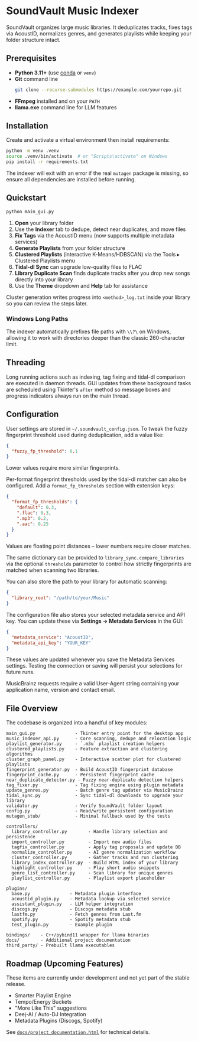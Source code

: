 # SoundVault Music Indexer

SoundVault organizes large music libraries. It deduplicates tracks, fixes tags via AcoustID, normalizes genres, and generates playlists while keeping your folder structure intact.

## Prerequisites

- **Python 3.11+** (use [conda](https://docs.conda.io/en/latest/miniconda.html) or `venv`)
- **Git** command line
  ```bash
  git clone --recurse-submodules https://example.com/yourrepo.git
  ```
- **FFmpeg** installed and on your `PATH`
- **llama.exe** command line for LLM features

## Installation

Create and activate a virtual environment then install requirements:

```bash
python -m venv .venv
source .venv/bin/activate  # or "Scripts\activate" on Windows
pip install -r requirements.txt
```

The indexer will exit with an error if the real `mutagen` package is missing,
so ensure all dependencies are installed before running.

## Quickstart

```bash
python main_gui.py
```

1. **Open** your library folder
2. Use the **Indexer** tab to dedupe, detect near duplicates, and move files
3. **Fix Tags** via the AcoustID menu (now supports multiple metadata services)
4. **Generate Playlists** from your folder structure
5. **Clustered Playlists** (interactive K-Means/HDBSCAN) via the Tools ▸ Clustered Playlists menu
6. **Tidal-dl Sync** can upgrade low-quality files to FLAC
7. **Library Duplicate Scan** finds duplicate tracks after you drop new songs directly into your library
8. Use the **Theme** dropdown and **Help** tab for assistance

Cluster generation writes progress into `<method>_log.txt` inside your library so you can review the steps later.

### Windows Long Paths

The indexer automatically prefixes file paths with `\\?\` on Windows, allowing it to work with directories deeper than the classic 260-character limit.

## Threading

Long running actions such as indexing, tag fixing and tidal-dl comparison are executed in daemon threads. GUI updates from these background tasks are scheduled using Tkinter's `after` method so message boxes and progress indicators always run on the main thread.

## Configuration

User settings are stored in `~/.soundvault_config.json`. To tweak the fuzzy fingerprint
threshold used during deduplication, add a value like:

```json
{
  "fuzzy_fp_threshold": 0.1
}
```

Lower values require more similar fingerprints.

Per-format fingerprint thresholds used by the tidal-dl matcher can also be
configured. Add a `format_fp_thresholds` section with extension keys:

```json
{
  "format_fp_thresholds": {
    "default": 0.3,
    ".flac": 0.3,
    ".mp3": 0.2,
    ".aac": 0.25
  }
}
```

Values are floating point distances – lower numbers require closer matches.

The same dictionary can be provided to ``library_sync.compare_libraries`` via
the optional ``thresholds`` parameter to control how strictly fingerprints are
matched when scanning two libraries.

You can also store the path to your library for automatic scanning:

```json
{
  "library_root": "/path/to/your/Music"
}
```

The configuration file also stores your selected metadata service and API key.
You can update these via **Settings → Metadata Services** in the GUI:

```json
{
  "metadata_service": "AcoustID",
  "metadata_api_key": "YOUR_KEY"
}
```
These values are updated whenever you save the Metadata Services settings.
Testing the connection or saving will persist your selections for future runs.

MusicBrainz requests require a valid User-Agent string containing your
application name, version and contact email.

## File Overview

The codebase is organized into a handful of key modules:

```
main_gui.py               - Tkinter entry point for the desktop app
music_indexer_api.py      - Core scanning, dedupe and relocation logic
playlist_generator.py     - `.m3u` playlist creation helpers
clustered_playlists.py    - Feature extraction and clustering algorithms
cluster_graph_panel.py    - Interactive scatter plot for clustered playlists
fingerprint_generator.py  - Build AcoustID fingerprint database
fingerprint_cache.py      - Persistent fingerprint cache
near_duplicate_detector.py - Fuzzy near-duplicate detection helpers
tag_fixer.py              - Tag fixing engine using plugin metadata
update_genres.py          - Batch genre tag updater via MusicBrainz
tidal_sync.py             - Sync tidal-dl downloads to upgrade your library
validator.py              - Verify SoundVault folder layout
config.py                 - Read/write persistent configuration
mutagen_stub/             - Minimal fallback used by the tests

controllers/
  library_controller.py        - Handle library selection and persistence
  import_controller.py         - Import new audio files
  tagfix_controller.py         - Apply tag proposals and update DB
  normalize_controller.py      - AI genre normalization workflow
  cluster_controller.py        - Gather tracks and run clustering
  library_index_controller.py  - Build HTML index of your library
  highlight_controller.py      - Play short audio snippets
  genre_list_controller.py     - Scan library for unique genres
  playlist_controller.py       - Playlist export placeholder

plugins/
  base.py               - Metadata plugin interface
  acoustid_plugin.py    - Metadata lookup via selected service
  assistant_plugin.py   - LLM helper integration
  discogs.py            - Discogs metadata stub
  lastfm.py             - Fetch genres from Last.fm
  spotify.py            - Spotify metadata stub
  test_plugin.py        - Example plugin

bindings/    - C++/pybind11 wrapper for llama binaries
docs/        - Additional project documentation
third_party/ - Prebuilt llama executables
```

## Roadmap (Upcoming Features)

These items are currently under development and not yet part of the stable release.

- Smarter Playlist Engine
- Tempo/Energy Buckets
- "More Like This" suggestions
- Deej-AI / Auto-DJ Integration
- Metadata Plugins (Discogs, Spotify)

See [`docs/project_documentation.html`](docs/project_documentation.html) for technical details.
